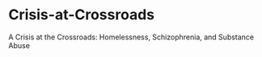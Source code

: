# Crisis-at-Crossroads
A Crisis at the Crossroads: Homelessness, Schizophrenia, and Substance Abuse
